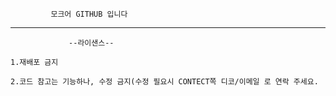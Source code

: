              모크어 GITHUB 입니다
---

                 --라이샌스--

    1.재배포 금지
    
    2.코드 참고는 기능하나, 수정 금지(수정 필요시 CONTECT쪽 디코/이메일 로 연락 주세요.